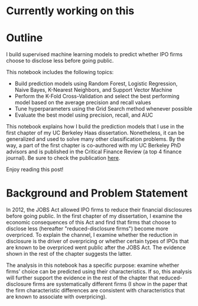 # Currently working on this
# Outline
I build supervised machine learning models to predict whether IPO firms choose to disclose less before going public.

This notebook includes the following topics:
- Build prediction models using Random Forest, Logistic Regression, Naive Bayes, K-Nearest Neighbors, and Support Vector Machine
- Perform the K-Fold Cross-Validation and select the best performing model based on the average precision and recall values
- Tune hyperparameters using the Grid Search method whenever possible
- Evaluate the best model using precision, recall, and AUC

This notebook explains how I build the prediction models that I use in the first chapter of my UC Berkeley Haas dissertation. Nonetheless, it can be generalized and used to solve many other classification problems. By the way, a part of the first chapter is co-authored with my UC Berkeley PhD advisors and is published in the Critical Finance Review (a top 4 finance journal). Be sure to check the publication <a href = "https://cfr.pub/forthcoming/papers/eventov2021jobs.pdf">here</a>.

Enjoy reading this post!

# Background and Problem Statement
In 2012, the JOBS Act allowed IPO firms to reduce their financial disclosures before going public. In the first chapter of my dissertation, I examine the economic consequences of this Act and find that firms that choose to disclose less (hereafter "reduced-disclosure firms") become more overpriced. To explain the channel, I examine whether the reduction in disclosure is the driver of overpricing or whether certain types of IPOs that are known to be overpriced went public after the JOBS Act. The evidence shown in the rest of the chapter suggests the latter. 

The analysis in this notebook has a specific purpose: examine whether firms' choice can be predicted using their characteristics. If so, this analysis will further support the evidence in the rest of the chapter that reduced-disclosure firms are systematically different firms (I show in the paper that the firm characteristic differences are consistent with characteristics that are known to associate with overpricing).
